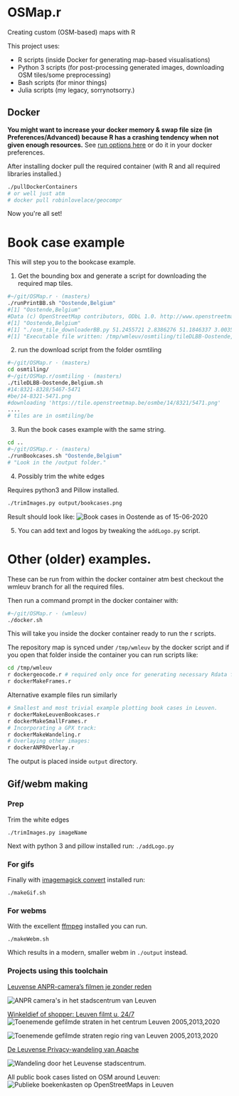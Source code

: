 # OSMap.r

Creating custom (OSM-based) maps with R

This project uses:

- R scripts (inside Docker for generating map-based visualisations)
- Python 3 scripts (for post-processing generated images, downloading OSM tiles/some preprocessing)
- Bash scripts (for minor things)
- Julia scripts (my legacy, sorrynotsorry.)

## Docker

**You might want to increase your docker memory & swap file size (in Preferences/Advanced) because R has a crashing tendency when not given enough resources.**
See [run options here](https://docs.docker.com/config/containers/resource_constraints/#--memory-swap-details) or do it in your docker preferences.


After installing docker pull the required container (with R and all required libraries installed.)
```bash
./pullDockerContainers
# or well just atm
# docker pull robinlovelace/geocompr 
```
Now you're all set!

# Book case example

This will step you to the bookcase example.


1) Get the bounding box and generate a script for downloading the required map tiles.  
```bash
#~/git/OSMap.r · (master±)
./runPrintBB.sh "Oostende,Belgium"
#[1] "Oostende,Belgium"
#Data (c) OpenStreetMap contributors, ODbL 1.0. http://www.openstreetmap.org/copyright
#[1] "Oostende,Belgium"
#[1] "./osm_tile_downloaderBB.py 51.2455721 2.8386276 51.1846337 3.0035408"
#[1] "Executable file written: /tmp/wmleuv/osmtiling/tileDLBB-Oostende,Belgium.sh"
```
2) run the download script from the folder osmtiling
```bash
#~/git/OSMap.r · (master±)
cd osmtiling/
#~/git/OSMap.r/osmtiling · (master±)
./tileDLBB-Oostende,Belgium.sh
#14:8321-8328/5467-5471
#be/14-8321-5471.png
#downloading 'https://tile.openstreetmap.be/osmbe/14/8321/5471.png'
....
# tiles are in osmtiling/be
```

3) Run the book cases example with the same string. 

```bash
cd ..
#~/git/OSMap.r · (master±)
./runBookcases.sh "Oostende,Belgium"                                                                                        
# "Look in the /output folder."
```

4) Possibly trim the white edges

Requires python3 and Pillow installed.

```bash
./trimImages.py output/bookcases.png
```
Result should look like:
![Book cases in Oostende as of 15-06-2020](https://github.com/dietercastel/OSMap.r/raw/master/output/trimmed_OostendeBookcases.png)

5) You can add text and logos by tweaking the `addLogo.py` script.

# Other (older) examples.
These can be run from within the docker container atm best checkout the wmleuv branch for all the required files. 

Then run a command prompt in the docker container with:
```bash
#~/git/OSMap.r · (wmleuv)
./docker.sh
```

This will take you inside the docker container ready to run the r scripts.

The repository map is synced under `/tmp/wmleuv` by the docker script and if you open that folder inside the container you can run scripts like:

```bash
cd /tmp/wmleuv
r dockergeocode.r # required only once for generating necessary Rdata files.
r dockerMakeFrames.r 
```

Alternative example files run similarly
```bash
# Smallest and most trivial example plotting book cases in Leuven.
r dockerMakeLeuvenBookcases.r
r dockerMakeSmallFrames.r
# Incorporating a GPX track:
r dockerMakeWandeling.r
# Overlaying other images:
r dockerANPROverlay.r
```

The output is placed inside `output` directory.

## Gif/webm making

### Prep
Trim the white edges

`./trimImages.py imageName`

Next with python 3 and pillow installed run:
`./addLogo.py`

### For gifs

Finally with [imagemagick convert](https://imagemagick.org/script/download.php) installed run:

`./makeGif.sh`

### For webms

With the excellent [ffmpeg](https://ffmpeg.org/) installed you can run.

`./makeWebm.sh`

Which results in a modern, smaller webm in `./output` instead.


### Projects using this toolchain

[Leuvense ANPR-camera’s filmen je zonder reden](https://www.apache.be/2020/01/08/leuvense-anpr-cameras-filmen-zonder-reden/)

![ANPR camera's in het stadscentrum van Leuven](https://github.com/dietercastel/OSMap.r/raw/wmleuv/output/art2_2.png)

[Winkeldief of shopper: Leuven filmt u, 24/7](https://www.apache.be/2020/01/09/hoe-leuven-een-gefilmde-stad-werd/)
![Toenemende gefilmde straten in het centrum Leuven 2005,2013,2020](https://github.com/dietercastel/OSMap.r/raw/wmleuv/output/creepSmall.gif)

![Toenemende gefilmde straten regio ring van Leuven 2005,2013,2020](https://github.com/dietercastel/OSMap.r/raw/wmleuv/output/hlStreets.gif)

[De Leuvense Privacy-wandeling van Apache](https://www.facebook.com/events/openbaar-entrepot-voor-de-kunsten-opek/volzet-apache-lokaal-de-slimme-stad/1208596742863953/)

![Wandeling door het Leuvense stadscentrum.](https://github.com/dietercastel/OSMap.r/raw/wmleuv/output/trimmed_wandeling2020.png)

All public book cases listed on OSM around Leuven:
![Publieke boekenkasten op OpenStreetMaps in Leuven](https://github.com/dietercastel/OSMap.r/raw/wmleuv/output/mapBookcase.png)

